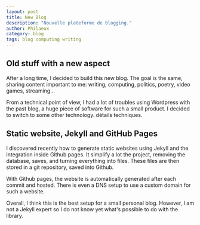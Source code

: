 ```yaml
---
layout: post
title: New Blog
description: "Nouvelle plateforme de blogging."
author: Philaeux
category: blog
tags: blog computing writing 
---
```


## Old stuff with a new aspect

After a long time, I decided to build this new blog. The goal is the same, sharing content important to me: writing, computing, politics, poetry, video games, streaming...

From a technical point of view, I had a lot of troubles using Wordpress with the past blog, a huge piece of software for such a small product. I decided to switch to some other technology. détails techniques.

## Static website, Jekyll and GitHub Pages

I discovered recently how to generate static websites using Jekyll and the integration inside Github pages. It simplify a lot the project, removing the database, saves, and turning everything into files. These files are then stored in a git repository, saved into Github.

With Github pages, the website is automatically generated after each commit and hosted. There is even a DNS setup to use a custom domain for such a website.

Overall, I think this is the best setup for a small personal blog. However, I am not a Jekyll expert so I do not know yet what's possible to do with the library.
